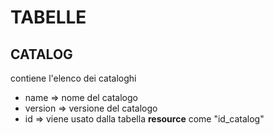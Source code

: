 # TABELLE
## CATALOG
contiene l'elenco dei cataloghi
- name => nome del catalogo
- version => versione del catalogo
- id => viene usato dalla tabella **resource** come "id_catalog"

